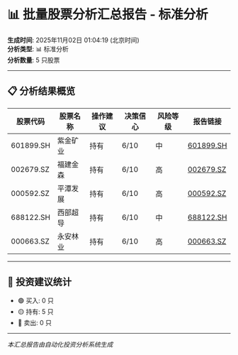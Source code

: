 # 📊 批量股票分析汇总报告 - 标准分析

**生成时间**: 2025年11月02日 01:04:19 (北京时间)  
**分析类型**: 📊 标准分析  
**分析数量**: 5 只股票

---

## 📋 分析结果概览

| 股票代码 | 股票名称 | 操作建议 | 决策信心 | 风险等级 | 报告链接 |
|---------|---------|---------|---------|---------|---------|
| 601899.SH | 紫金矿业 | 持有 | 6/10 | 中 | [601899.SH](601899/2025-11-02/analysis_005158.md) |
| 002679.SZ | 福建金森 | 持有 | 6/10 | 高 | [002679.SZ](002679/2025-11-02/analysis_005458.md) |
| 000592.SZ | 平潭发展 | 持有 | 6/10 | 高 | [000592.SZ](000592/2025-11-02/analysis_005800.md) |
| 688122.SH | 西部超导 | 持有 | 6/10 | 中 | [688122.SH](688122/2025-11-02/analysis_010101.md) |
| 000663.SZ | 永安林业 | 持有 | 6/10 | 高 | [000663.SZ](000663/2025-11-02/analysis_010419.md) |

---

## 🎯 投资建议统计

- 🟢 买入: 0 只
- 🟡 持有: 5 只
- 🔴 卖出: 0 只

---

*本汇总报告由自动化投资分析系统生成*
